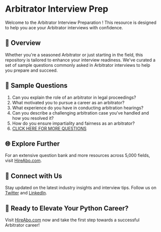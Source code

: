 # Arbitrator Interview Prep

Welcome to the Arbitrator Interview Preparation ! This resource is designed to help you ace your Arbitrator interviews with confidence.

## 🚀 Overview

Whether you're a seasoned Arbitrator or just starting in the field, this repository is tailored to enhance your interview readiness. We've curated a set of sample questions commonly asked in Arbitrator interviews to help you prepare and succeed.

## 📝 Sample Questions

1. Can you explain the role of an arbitrator in legal proceedings?
2. What motivated you to pursue a career as an arbitrator?
3. What experience do you have in conducting arbitration hearings?
4. Can you describe a challenging arbitration case you've handled and how you resolved it?
5. How do you ensure impartiality and fairness as an arbitrator?
6. [CLICK HERE FOR MORE QUESTIONS](https://hireabo.com/job/9_0_44/Arbitrator)

## 🌐 Explore Further

For an extensive question bank and more resources across 5,000 fields, visit [HireAbo.com](https://www.hireabo.com).

## 📱 Connect with Us

Stay updated on the latest industry insights and interview tips. Follow us on [Twitter](https://twitter.com/hireabo) and [LinkedIn](https://www.linkedin.com/in/hire-abo-3609972a8/).

## 🚀 Ready to Elevate Your Python Career?

Visit [HireAbo.com](https://www.hireabo.com) now and take the first step towards a successful Arbitrator career!